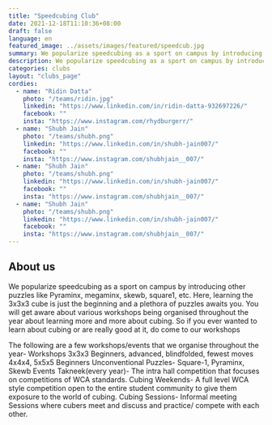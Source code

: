 ```yaml
---
title: "Speedcubing Club"
date: 2021-12-18T11:10:36+08:00
draft: false
language: en
featured_image: ../assets/images/featured/speedcub.jpg
summary: We popularize speedcubing as a sport on campus by introducing other puzzles like Pyraminx, megaminx, skewb, square1, etc. Here, learning the 3x3x3 cube is just the beginning and a plethora of puzzles awaits you. You will get aware about various workshops being organised throughout the year about learning more and more about cubing. So if you ever wanted to learn about cubing or are really good at it, do come to our workshops.
description: We popularize speedcubing as a sport on campus by introducing other puzzles like Pyraminx, megaminx, skewb, square1, etc. Here, learning the 3x3x3 cube is just the beginning and a plethora of puzzles awaits you. You will get aware about various workshops being organised throughout the year about learning more and more about cubing. So if you ever wanted to learn about cubing or are really good at it, do come to our workshops. 
categories: clubs
layout: "clubs_page"
cordies:
  - name: "Ridin Datta"
    photo: "/teams/ridin.jpg"
    linkedin: "https://www.linkedin.com/in/ridin-datta-932697226/"
    facebook: ""
    insta: "https://www.instagram.com/rhydburgerr/"
  - name: "Shubh Jain"
    photo: "/teams/shubh.png"
    linkedin: "https://www.linkedin.com/in/shubh-jain007/"
    facebook: ""
    insta: "https://www.instagram.com/shubhjain__007/"
  - name: "Shubh Jain"
    photo: "/teams/shubh.png"
    linkedin: "https://www.linkedin.com/in/shubh-jain007/"
    facebook: ""
    insta: "https://www.instagram.com/shubhjain__007/"
  - name: "Shubh Jain"
    photo: "/teams/shubh.png"
    linkedin: "https://www.linkedin.com/in/shubh-jain007/"
    facebook: ""
    insta: "https://www.instagram.com/shubhjain__007/"
---
```

## About us
We popularize speedcubing as a sport on campus by introducing other puzzles like Pyraminx, megaminx, skewb, square1, etc. Here, learning the 3x3x3 cube is just the beginning and a plethora of puzzles awaits you. You will get aware about various workshops being organised throughout the year about learning more and more about cubing. So if you ever wanted to learn about cubing or are really good at it, do come to our workshops

The following are a few workshops/events that we organise throughout the year- Workshops 3x3x3 Beginners, advanced, blindfolded, fewest moves 4x4x4, 5x5x5 Beginners Unconventional Puzzles- Square-1, Pyraminx, Skewb Events Takneek(every year)- The intra hall competition that focuses on competitions of WCA standards. Cubing Weekends- A full level WCA style competition open to the entire student community to give them exposure to the world of cubing. Cubing Sessions- Informal meeting Sessions where cubers meet and discuss and practice/ compete with each other.

